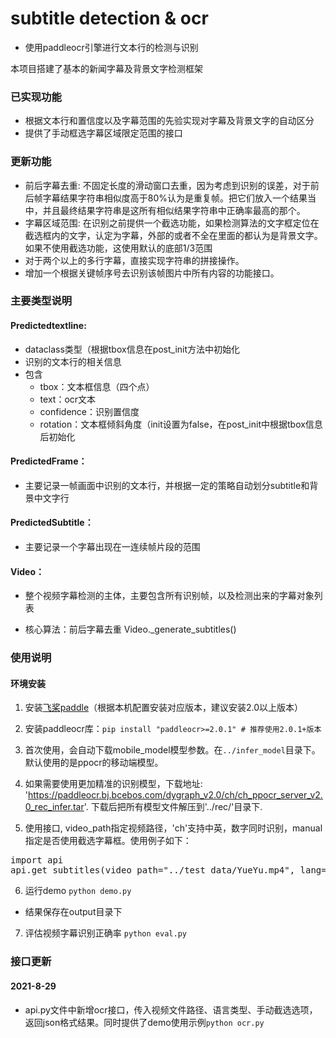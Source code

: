 # subtitle detection & ocr

- 使用paddleocr引擎进行文本行的检测与识别

本项目搭建了基本的新闻字幕及背景文字检测框架
### 已实现功能
- 根据文本行和置信度以及字幕范围的先验实现对字幕及背景文字的自动区分
- 提供了手动框选字幕区域限定范围的接口

### 更新功能
-  前后字幕去重: 不固定长度的滑动窗口去重，因为考虑到识别的误差，对于前后帧字幕结果字符串相似度高于80%认为是重复帧。把它们放入一个结果当中，并且最终结果字符串是这所有相似结果字符串中正确率最高的那个。
- 字幕区域范围: 在识别之前提供一个截选功能，如果检测算法的文字框定位在截选框内的文字，认定为字幕，外部的或者不全在里面的都认为是背景文字。如果不使用截选功能，这使用默认的底部1/3范围
- 对于两个以上的多行字幕，直接实现字符串的拼接操作。
- 增加一个根据关键帧序号去识别该帧图片中所有内容的功能接口。


### 主要类型说明

#### Predictedtextline:
    
- dataclass类型（根据tbox信息在post_init方法中初始化
- 识别的文本行的相关信息
- 包含
    - tbox：文本框信息（四个点）
    - text：ocr文本
    - confidence：识别置信度
    - rotation：文本框倾斜角度（init设置为false，在post_init中根据tbox信息后初始化

#### PredictedFrame：

- 主要记录一帧画面中识别的文本行，并根据一定的策略自动划分subtitle和背景中文字行

#### PredictedSubtitle：

- 主要记录一个字幕出现在一连续帧片段的范围

#### Video：

- 整个视频字幕检测的主体，主要包含所有识别帧，以及检测出来的字幕对象列表

- 核心算法：前后字幕去重 Video._generate_subtitles()


### 使用说明

#### 环境安装

1. 安装[飞桨paddle](https://www.paddlepaddle.org.cn/install/quick?docurl=/documentation/docs/zh/install/conda/linux-conda.html#anchor-0)（根据本机配置安装对应版本，建议安装2.0以上版本）

2. 安装paddleocr库：`pip install "paddleocr>=2.0.1" # 推荐使用2.0.1+版本`

3. 首次使用，会自动下载mobile_model模型参数。在`../infer_model`目录下。默认使用的是ppocr的移动端模型。

4. 如果需要使用更加精准的识别模型，下载地址: 'https://paddleocr.bj.bcebos.com/dygraph_v2.0/ch/ch_ppocr_server_v2.0_rec_infer.tar'. 下载后把所有模型文件解压到'../rec/'目录下.

5. 使用接口, video_path指定视频路径，'ch'支持中英，数字同时识别，manual指定是否使用截选字幕框。使用例子如下：
<pre>
import api
api.get_subtitles(video_path="../test_data/YueYu.mp4", lang='ch', manual=True)
</pre>

6. 运行demo `python demo.py`
- 结果保存在output目录下

7. 评估视频字幕识别正确率 `python eval.py`


### 接口更新

#### 2021-8-29

- api.py文件中新增ocr接口，传入视频文件路径、语言类型、手动截选选项，返回json格式结果。同时提供了demo使用示例`python ocr.py`

